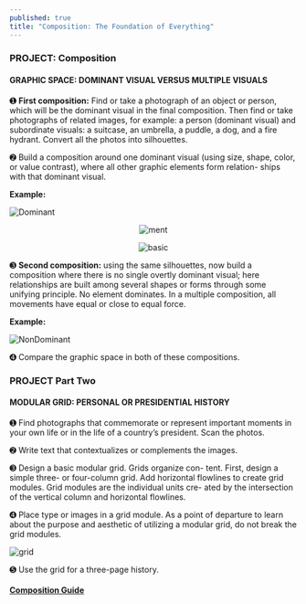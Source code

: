 ```yaml
---
published: true
title: "Composition: The Foundation of Everything"
---
```

### PROJECT: Composition

#### GRAPHIC SPACE: DOMINANT VISUAL VERSUS MULTIPLE VISUALS

➊ **First composition:** Find or take a photograph of an object or person, which will be the dominant visual in the final composition. Then find or take photographs of related images, for example: a person (dominant visual) and subordinate visuals: a suitcase, an umbrella, a puddle, a dog, and a fire hydrant. Convert all the photos into silhouettes.

➋ Build a composition around one dominant visual (using size, shape, color, or value contrast), where all other graphic elements form relation- ships with that dominant visual.

**Example:**

![Dominant](https://image-control-storage.s3.amazonaws.com/blog-images/2015/03/27194209/Dominant-1024x559.jpg)

<p style="text-align: center"><img src="https://image-control-storage.s3.amazonaws.com/blog-images/2015/03/27194501/ment.jpg" alt="ment"></p><p style="text-align: center"><img src="https://image-control-storage.s3.amazonaws.com/blog-images/2015/03/27194458/basic.jpg" alt="basic"></p>

➌ **Second composition:** using the same silhouettes, now build a composition where there is no single overtly dominant visual; here relationships are built among several shapes or forms through some unifying principle. No element dominates. In a multiple composition, all movements have equal or close to equal force.

**Example:**

![NonDominant](https://image-control-storage.s3.amazonaws.com/blog-images/2015/03/27193918/NonDominant-1024x559.jpg)

➍ Compare the graphic space in both of these compositions.

### PROJECT Part Two

#### MODULAR GRID: PERSONAL OR PRESIDENTIAL HISTORY

➊ Find photographs that commemorate or represent important moments in your own life or in the life of a country’s president. Scan the photos.

➋ Write text that contextualizes or complements the images.

➌ Design a basic modular grid. Grids organize con- tent. First, design a simple three- or four-column grid. Add horizontal flowlines to create grid modules. Grid modules are the individual units cre- ated by the intersection of the vertical column and horizontal flowlines.

➍ Place type or images in a grid module. As a point of departure to learn about the purpose and aesthetic of utilizing a modular grid, do not break the grid modules.

![grid](https://image-control-storage.s3.amazonaws.com/blog-images/2015/03/27194503/grid.jpg)

➎ Use the grid for a three-page history.

#### [Composition Guide](https://dl.dropboxusercontent.com/u/12746/chapter_6_v2.ppt)